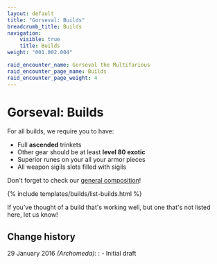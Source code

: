 ```yaml
---
layout: default
title: "Gorseval: Builds"
breadcrumb_title: Builds
navigation:
    visible: true
    title: Builds
weight: "001.002.004"

raid_encounter_name: Gorseval the Multifarious
raid_encounter_page_name: Builds
raid_encounter_page_weight: 4
---
```


# Gorseval: Builds
For all builds, we require you to have:

- Full **ascended** trinkets
- Other gear should be at least **level 80 exotic**
- Superior runes on your all your armor pieces
- All weapon sigils slots filled with sigils

Don't forget to check our [general composition](../composition/)!

{% include templates/builds/list-builds.html %}

If you've thought of a build that's working well, but one that's not listed here, let us know!

## Change history
29 January 2016 *(Archomeda)*:
: - Initial draft
